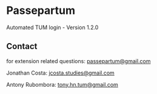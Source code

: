 # Passepartum
Automated TUM login - Version 1.2.0

## Contact
for extension related questions: passepartum@gmail.com

Jonathan Costa: jcosta.studies@gmail.com

Antony Rubombora: tony.hn.tum@gmail.com
